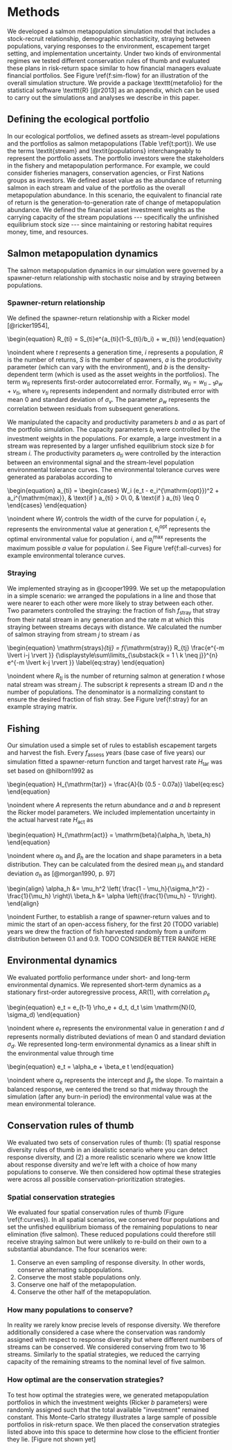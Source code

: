 # Methods #

We developed a salmon metapopulation simulation model that includes a stock-recruit relationship, demographic stochasticity, straying between populations, varying responses to the environment, escapement target setting, and implementation uncertainty. Under two kinds of environmental regimes we tested different conservation rules of thumb and evaluated these plans in risk-return space similar to how financial managers evaluate financial portfolios. See Figure \ref{f:sim-flow} for an illustration of the overall simulation structure. We provide a package \texttt{metafolio} for the statistical software \texttt{R} [@r2013] as an appendix, which can be used to carry out the simulations and analyses we describe in this paper.

## Defining the ecological portfolio ##

In our ecological portfolios, we defined assets as stream-level populations and the portfolios as salmon metapopulations (Table \ref{t:port}). We use the terms \textit{stream} and \textit{populations} interchangeably to represent the portfolio assets. The portfolio investors were the stakeholders in the fishery and metapopulation performance. For example, we could consider fisheries managers, conservation agencies, or First Nations groups as investors. We defined asset value as the abundance of returning salmon in each stream and value of the portfolio as the overall metapopulation abundance. In this scenario, the equivalent to financial rate of return is the generation-to-generation rate of change of metapopulation abundance. We defined the financial asset investment weights as the carrying capacity of the stream populations --- specifically the unfinished equilibrium stock size --- since maintaining or restoring habitat requires money, time, and resources.

## Salmon metapopulation dynamics ##

The salmon metapopulation dynamics in our simulation were governed by a spawner-return relationship with stochastic noise and by straying between populations.

### Spawner-return relationship ###

We defined the spawner-return relationship with a Ricker model [@ricker1954],

\begin{equation}
R_{ti} = S_{ti}e^{a_{ti}(1-S_{ti}/b_i) + w_{ti}}
\end{equation}

\noindent where $t$ represents a generation time, $i$ represents a population, $R$ is the number of returns, $S$ is the number of spawners, $a$ is the productivity parameter (which can vary with the environment), and $b$ is the density-dependent term (which is used as the asset weights in the portfolios). The term $w_{ti}$ represents first-order autocorrelated error. Formally, $w_{ti} = w_{ti-1} \rho_w + v_{ti}$, where $v_{ti}$ represents independent and normally distributed error with mean 0 and standard deviation of $\sigma_v$. The parameter $\rho_w$ represents the correlation between residuals from subsequent generations.

We manipulated the capacity and productivity parameters $b$ and $a$ as part of the portfolio simulation. The capacity parameters $b_i$ were controlled by the investment weights in the populations. For example, a large investment in a stream was represented by a larger unfished equilibrium stock size $b$ for stream $i$. The productivity parameters $a_{ti}$ were controlled by the interaction between an environmental signal and the stream-level population environmental tolerance curves. The environmental tolerance curves were generated as parabolas according to

\begin{equation}
  a_{ti} =
  \begin{cases}
    W_i (e_t - e_i^{\mathrm{opt}})^2 + a_i^{\mathrm{max}},
      & \text{if } a_{ti} > 0\\
      0, & \text{if } a_{ti} \leq 0
  \end{cases}
\end{equation}

\noindent where $W_i$ controls the width of the curve for population $i$, $e_t$ represents the environmental value at generation $t$, $e_i^{\mathrm{opt}}$ represents the optimal environmental value for population $i$, and $a_i^{\mathrm{max}}$ represents the maximum possible $a$ value for population $i$. See Figure \ref{f:all-curves} for example environmental tolerance curves.

### Straying ###

We implemented straying as in @cooper1999. We set up the metapopulation in a simple scenario: we arranged the populations in a line and those that were nearer to each other were more likely to stray between each other. Two parameters controlled the straying: the fraction of fish $f_{\mathrm{stray}}$ that stray from their natal stream in any generation and the rate $m$ at which this straying between streams decays with distance. We calculated the number of salmon straying from stream $j$ to stream $i$ as

\begin{equation}
  \mathrm{strays}_{tij} = f_{\mathrm{stray}} R_{tj}
    \frac{e^{-m \lvert i-j \rvert }}
      {\displaystyle\sum\limits_{\substack{k = 1 \\
    k \neq j}}^{n} e^{-m \lvert k-j \rvert }}
  \label{eq:stray}
\end{equation}

\noindent where $R_{tj}$ is the number of returning salmon at generation $t$ whose natal stream was stream $j$. The subscript $k$ represents a stream ID and $n$ the number of populations. The denominator is a normalizing constant to ensure the desired fraction of fish stray. See Figure \ref{f:stray} for an example straying matrix. 


## Fishing ##

Our simulation used a simple set of rules to establish escapement targets and harvest the fish. Every $f_\mathrm{assess}$ years (base case of five years) our simulation fitted a spawner-return function and target harvest rate $H_{\mathrm{tar}}$ was set based on @hilborn1992 as

\begin{equation}
  H_{\mathrm{tar}} = \frac{A}{b (0.5 - 0.07a)}
  \label{eq:esc}
\end{equation}

\noindent where $A$ represents the return abundance and $a$ and $b$ represent the Ricker model parameters. We included implementation uncertainty in the actual harvest rate $H_{\mathrm{act}}$ as
 
\begin{equation}
  H_{\mathrm{act}} = \mathrm{beta}(\alpha_h, \beta_h)
\end{equation}

\noindent where $\alpha_h$ and $\beta_h$ are the location and shape parameters in a beta distribution. They can be calculated from the desired mean $\mu_h$ and standard deviation $\sigma_h$ as [@morgan1990, p. 97]

\begin{align}
  \alpha_h &= \mu_h^2
                \left(
                \frac{1 - \mu_h}{\sigma_h^2} - \frac{1}{\mu_h}
                \right)\\
   \beta_h &= \alpha \left({\frac{1}{\mu_h} - 1}\right).
\end{align}

\noindent Further, to establish a range of spawner-return values and to mimic the start of an open-access fishery, for the first 20 (TODO variable) years we drew the fraction of fish harvested randomly from a uniform distribution between 0.1 and 0.9. TODO CONSIDER BETTER RANGE HERE

## Environmental dynamics ##

We evaluated portfolio performance under short- and long-term environmental dynamics. We represented short-term dynamics as a stationary first-order autoregressive process, AR(1), with correlation $\rho_e$

\begin{equation}
  e_t = e_{t-1} \rho_e + d_t, d_t \sim \mathrm{N}(0, \sigma_d)
\end{equation}

\noindent where $e_t$ represents the environmental value in generation $t$ and $d$ represents normally distributed deviations of mean 0 and standard deviation $\sigma_d$. We represented long-term environmental dynamics as a linear shift in the environmental value through time

\begin{equation}
  e_t = \alpha_e + \beta_e t
\end{equation}

\noindent where $\alpha_e$ represents the intercept and $\beta_e$ the slope. To maintain a balanced response, we centered the trend so that midway through the simulation (after any burn-in period) the environmental value was at the mean environmental tolerance.

## Conservation rules of thumb ##

We evaluated two sets of conservation rules of thumb: (1) spatial response diversity rules of thumb in an idealistic scenario where you can detect response diversity, and (2) a more realistic scenario where we know little about response diversity and we're left with a choice of how many populations to conserve. We then considered how optimal these strategies were across all possible conservation-prioritization strategies.

### Spatial conservation strategies ###

We evaluated four spatial conservation rules of thumb (Figure \ref{f:curves}). In all spatial scenarios, we conserved four populations and set the unfished equilibrium biomass of the remaining populations to near elimination (five salmon). These reduced populations could therefore still receive straying salmon but were unlikely to re-build on their own to a substantial abundance. The four scenarios were:

1. Conserve an even sampling of response diversity. In other words, conserve alternating subpopulations.
2. Conserve the most stable populations only.
3. Conserve one half of the metapopulation.
4. Conserve the other half of the metapopulation.

### How many populations to conserve? ###

In reality we rarely know precise levels of response diversity. We therefore additionally considered a case where the conservation was randomly assigned with respect to response diversity but where different numbers of streams can be conserved. We considered conserving from two to 16 streams. Similarly to the spatial strategies, we reduced the carrying capacity of the remaining streams to the nominal level of five salmon.

### How optimal are the conservation strategies? ###

To test how optimal the strategies were, we generated metapopulation portfolios in which the investment weights (Ricker $b$ parameters) were randomly assigned such that the total available "investment" remained constant. This Monte-Carlo strategy illustrates a large sample of possible portfolios in risk-return space. We then placed the conservation strategies listed above into this space to determine how close to the efficient frontier they lie. [Figure not shown yet]

<!--## Sensitivity anlyses ##-->

<!--We considered the sensitivity of our results to a variety of parameter values. In Table \ref{t:pars} we describe the base-case values used in the main paper and the alternative values for results shown in the Supporting Material.-->

<!--## Extinction risk-->
<!--How we measured quasi-extinction risk-->
<!--Where we measured it-->
